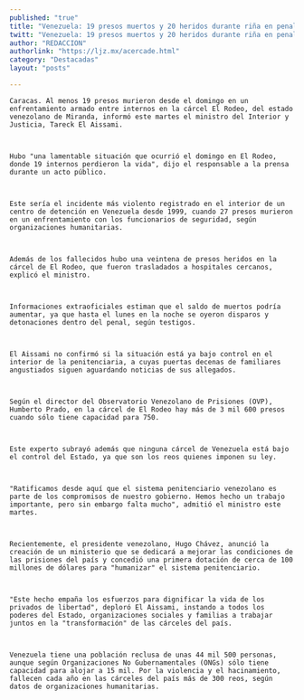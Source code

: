 ```yaml
---
published: "true"
title: "Venezuela: 19 presos muertos y 20 heridos durante riña en penal"
twitt: "Venezuela: 19 presos muertos y 20 heridos durante riña en penal"
author: "REDACCION"
authorlink: "https://ljz.mx/acercade.html"
category: "Destacadas"
layout: "posts"

---
```



  
    Caracas. Al menos 19 presos murieron desde el domingo en un enfrentamiento armado entre internos en la cárcel El Rodeo, del estado venezolano de Miranda, informó este martes el ministro del Interior y Justicia, Tareck El Aissami.
  
  
  
    Hubo "una lamentable situación que ocurrió el domingo en El Rodeo, donde 19 internos perdieron la vida", dijo el responsable a la prensa durante un acto público.
  
  
  
    Este sería el incidente más violento registrado en el interior de un centro de detención en Venezuela desde 1999, cuando 27 presos murieron en un enfrentamiento con los funcionarios de seguridad, según organizaciones humanitarias.
  
  
  
    Además de los fallecidos hubo una veintena de presos heridos en la cárcel de El Rodeo, que fueron trasladados a hospitales cercanos, explicó el ministro.
  
  
  
    Informaciones extraoficiales estiman que el saldo de muertos podría aumentar, ya que hasta el lunes en la noche se oyeron disparos y detonaciones dentro del penal, según testigos.
  
  
  
    El Aissami no confirmó si la situación está ya bajo control en el interior de la penitenciaria, a cuyas puertas decenas de familiares angustiados siguen aguardando noticias de sus allegados.
  
  
  
    Según el director del Observatorio Venezolano de Prisiones (OVP), Humberto Prado, en la cárcel de El Rodeo hay más de 3 mil 600 presos cuando sólo tiene capacidad para 750.
  
  
  
    Este experto subrayó además que ninguna cárcel de Venezuela está bajo el control del Estado, ya que son los reos quienes imponen su ley.
  
  
  
    "Ratificamos desde aquí que el sistema penitenciario venezolano es parte de los compromisos de nuestro gobierno. Hemos hecho un trabajo importante, pero sin embargo falta mucho", admitió el ministro este martes.
  
  
  
    Recientemente, el presidente venezolano, Hugo Chávez, anunció la creación de un ministerio que se dedicará a mejorar las condiciones de las prisiones del país y concedió una primera dotación de cerca de 100 millones de dólares para "humanizar" el sistema penitenciario.
  
  
  
    "Este hecho empaña los esfuerzos para dignificar la vida de los privados de libertad", deploró El Aissami, instando a todos los poderes del Estado, organizaciones sociales y familias a trabajar juntos en la "transformación" de las cárceles del país.
  
  
  
    Venezuela tiene una población reclusa de unas 44 mil 500 personas, aunque según Organizaciones No Gubernamentales (ONGs) sólo tiene capacidad para alojar a 15 mil. Por la violencia y el hacinamiento, fallecen cada año en las cárceles del país más de 300 reos, según datos de organizaciones humanitarias.
  

